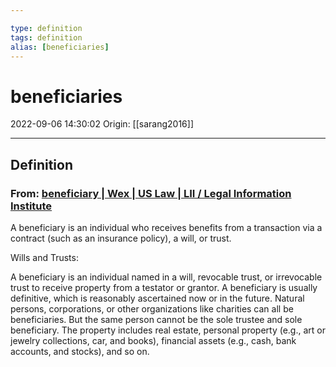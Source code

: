 ```yaml
---

type: definition
tags: definition
alias: [beneficiaries]
---
```


# beneficiaries

2022-09-06 14:30:02
Origin: [[sarang2016]]

---

## Definition

### From: [beneficiary | Wex | US Law | LII / Legal Information Institute](https://www.law.cornell.edu/wex/beneficiary)

A beneficiary is an individual who receives benefits from a transaction via a contract (such as an insurance policy), a will, or trust.

Wills and Trusts:

A beneficiary is an individual named in a will, revocable trust, or irrevocable trust to receive property from a testator or grantor. A beneficiary is usually definitive, which is reasonably ascertained now or in the future. Natural persons, corporations, or other organizations like charities can all be beneficiaries. But the same person cannot be the sole trustee and sole beneficiary. The property includes real estate, personal property (e.g., art or jewelry collections, car, and books), financial assets (e.g., cash, bank accounts, and stocks), and so on.
